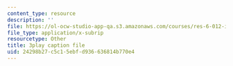 ```yaml
---
content_type: resource
description: ''
file: https://ol-ocw-studio-app-qa.s3.amazonaws.com/courses/res-6-012-introduction-to-probability-spring-2018/24298b27c5c15ebfd936636814b770e4_l6YYHaV1aGc.srt
file_type: application/x-subrip
resourcetype: Other
title: 3play caption file
uid: 24298b27-c5c1-5ebf-d936-636814b770e4
---
```

